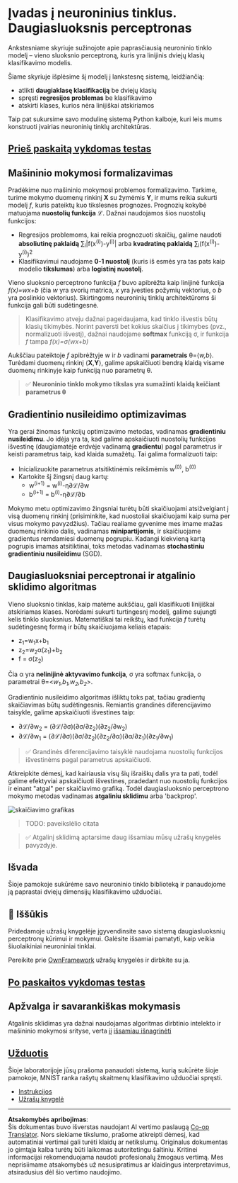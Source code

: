 <!--
CO_OP_TRANSLATOR_METADATA:
{
  "original_hash": "186bf7eeab776b36f557357ea56d4751",
  "translation_date": "2025-08-31T17:49:36+00:00",
  "source_file": "lessons/3-NeuralNetworks/04-OwnFramework/README.md",
  "language_code": "lt"
}
-->
# Įvadas į neuroninius tinklus. Daugiasluoksnis perceptronas

Ankstesniame skyriuje sužinojote apie paprasčiausią neuroninio tinklo modelį – vieno sluoksnio perceptroną, kuris yra linijinis dviejų klasių klasifikavimo modelis.

Šiame skyriuje išplėsime šį modelį į lankstesnę sistemą, leidžiančią:

* atlikti **daugiaklasę klasifikaciją** be dviejų klasių
* spręsti **regresijos problemas** be klasifikavimo
* atskirti klases, kurios nėra linijiškai atskiriamos

Taip pat sukursime savo modulinę sistemą Python kalboje, kuri leis mums konstruoti įvairias neuroninių tinklų architektūras.

## [Prieš paskaitą vykdomas testas](https://red-field-0a6ddfd03.1.azurestaticapps.net/quiz/104)

## Mašininio mokymosi formalizavimas

Pradėkime nuo mašininio mokymosi problemos formalizavimo. Tarkime, turime mokymo duomenų rinkinį **X** su žymėmis **Y**, ir mums reikia sukurti modelį *f*, kuris pateiktų kuo tikslesnes prognozes. Prognozių kokybė matuojama **nuostolių funkcija** ℒ. Dažnai naudojamos šios nuostolių funkcijos:

* Regresijos problemoms, kai reikia prognozuoti skaičių, galime naudoti **absoliutinę paklaidą** ∑<sub>i</sub>|f(x<sup>(i)</sup>)-y<sup>(i)</sup>| arba **kvadratinę paklaidą** ∑<sub>i</sub>(f(x<sup>(i)</sup>)-y<sup>(i)</sup>)<sup>2</sup>
* Klasifikavimui naudojame **0-1 nuostolį** (kuris iš esmės yra tas pats kaip modelio **tikslumas**) arba **logistinį nuostolį**.

Vieno sluoksnio perceptrono funkcija *f* buvo apibrėžta kaip linijinė funkcija *f(x)=wx+b* (čia *w* yra svorių matrica, *x* yra įvesties požymių vektorius, o *b* yra poslinkio vektorius). Skirtingoms neuroninių tinklų architektūroms ši funkcija gali būti sudėtingesnė.

> Klasifikavimo atveju dažnai pageidaujama, kad tinklo išvestis būtų klasių tikimybės. Norint paversti bet kokius skaičius į tikimybes (pvz., normalizuoti išvestį), dažnai naudojame **softmax** funkciją σ, ir funkcija *f* tampa *f(x)=σ(wx+b)*

Aukščiau pateiktoje *f* apibrėžtyje *w* ir *b* vadinami **parametrais** θ=⟨*w,b*⟩. Turėdami duomenų rinkinį ⟨**X**,**Y**⟩, galime apskaičiuoti bendrą klaidą visame duomenų rinkinyje kaip funkciją nuo parametrų θ.

> ✅ **Neuroninio tinklo mokymo tikslas yra sumažinti klaidą keičiant parametrus θ**

## Gradientinio nusileidimo optimizavimas

Yra gerai žinomas funkcijų optimizavimo metodas, vadinamas **gradientiniu nusileidimu**. Jo idėja yra ta, kad galime apskaičiuoti nuostolių funkcijos išvestinę (daugiamatėje erdvėje vadinamą **gradientu**) pagal parametrus ir keisti parametrus taip, kad klaida sumažėtų. Tai galima formalizuoti taip:

* Inicializuokite parametrus atsitiktinėmis reikšmėmis w<sup>(0)</sup>, b<sup>(0)</sup>
* Kartokite šį žingsnį daug kartų:
    - w<sup>(i+1)</sup> = w<sup>(i)</sup>-η∂ℒ/∂w
    - b<sup>(i+1)</sup> = b<sup>(i)</sup>-η∂ℒ/∂b

Mokymo metu optimizavimo žingsniai turėtų būti skaičiuojami atsižvelgiant į visą duomenų rinkinį (prisiminkite, kad nuostoliai skaičiuojami kaip suma per visus mokymo pavyzdžius). Tačiau realiame gyvenime mes imame mažas duomenų rinkinio dalis, vadinamas **minipartijomis**, ir skaičiuojame gradientus remdamiesi duomenų pogrupiu. Kadangi kiekvieną kartą pogrupis imamas atsitiktinai, toks metodas vadinamas **stochastiniu gradientiniu nusileidimu** (SGD).

## Daugiasluoksniai perceptronai ir atgalinio sklidimo algoritmas

Vieno sluoksnio tinklas, kaip matėme aukščiau, gali klasifikuoti linijiškai atskiriamas klases. Norėdami sukurti turtingesnį modelį, galime sujungti kelis tinklo sluoksnius. Matematiškai tai reikštų, kad funkcija *f* turėtų sudėtingesnę formą ir būtų skaičiuojama keliais etapais:
* z<sub>1</sub>=w<sub>1</sub>x+b<sub>1</sub>
* z<sub>2</sub>=w<sub>2</sub>α(z<sub>1</sub>)+b<sub>2</sub>
* f = σ(z<sub>2</sub>)

Čia α yra **nelinijinė aktyvavimo funkcija**, σ yra softmax funkcija, o parametrai θ=<*w<sub>1</sub>,b<sub>1</sub>,w<sub>2</sub>,b<sub>2</sub>*>.

Gradientinio nusileidimo algoritmas išliktų toks pat, tačiau gradientų skaičiavimas būtų sudėtingesnis. Remiantis grandinės diferencijavimo taisykle, galime apskaičiuoti išvestines taip:

* ∂ℒ/∂w<sub>2</sub> = (∂ℒ/∂σ)(∂σ/∂z<sub>2</sub>)(∂z<sub>2</sub>/∂w<sub>2</sub>)
* ∂ℒ/∂w<sub>1</sub> = (∂ℒ/∂σ)(∂σ/∂z<sub>2</sub>)(∂z<sub>2</sub>/∂α)(∂α/∂z<sub>1</sub>)(∂z<sub>1</sub>/∂w<sub>1</sub>)

> ✅ Grandinės diferencijavimo taisyklė naudojama nuostolių funkcijos išvestinėms pagal parametrus apskaičiuoti.

Atkreipkite dėmesį, kad kairiausia visų šių išraiškų dalis yra ta pati, todėl galime efektyviai apskaičiuoti išvestines, pradedant nuo nuostolių funkcijos ir einant "atgal" per skaičiavimo grafiką. Todėl daugiasluoksnio perceptrono mokymo metodas vadinamas **atgaliniu sklidimu** arba 'backprop'.

<img alt="skaičiavimo grafikas" src="images/ComputeGraphGrad.png"/>

> TODO: paveikslėlio citata

> ✅ Atgalinį sklidimą aptarsime daug išsamiau mūsų užrašų knygelės pavyzdyje.  

## Išvada

Šioje pamokoje sukūrėme savo neuroninio tinklo biblioteką ir panaudojome ją paprastai dviejų dimensijų klasifikavimo užduočiai.

## 🚀 Iššūkis

Pridedamoje užrašų knygelėje įgyvendinsite savo sistemą daugiasluoksnių perceptronų kūrimui ir mokymui. Galėsite išsamiai pamatyti, kaip veikia šiuolaikiniai neuroniniai tinklai.

Pereikite prie [OwnFramework](OwnFramework.ipynb) užrašų knygelės ir dirbkite su ja.

## [Po paskaitos vykdomas testas](https://red-field-0a6ddfd03.1.azurestaticapps.net/quiz/204)

## Apžvalga ir savarankiškas mokymasis

Atgalinis sklidimas yra dažnai naudojamas algoritmas dirbtinio intelekto ir mašininio mokymosi srityse, verta jį [išsamiau išnagrinėti](https://wikipedia.org/wiki/Backpropagation)

## [Užduotis](lab/README.md)

Šioje laboratorijoje jūsų prašoma panaudoti sistemą, kurią sukūrėte šioje pamokoje, MNIST ranka rašytų skaitmenų klasifikavimo užduočiai spręsti.

* [Instrukcijos](lab/README.md)
* [Užrašų knygelė](lab/MyFW_MNIST.ipynb)

---

**Atsakomybės apribojimas**:  
Šis dokumentas buvo išverstas naudojant AI vertimo paslaugą [Co-op Translator](https://github.com/Azure/co-op-translator). Nors siekiame tikslumo, prašome atkreipti dėmesį, kad automatiniai vertimai gali turėti klaidų ar netikslumų. Originalus dokumentas jo gimtąja kalba turėtų būti laikomas autoritetingu šaltiniu. Kritinei informacijai rekomenduojama naudoti profesionalų žmogaus vertimą. Mes neprisiimame atsakomybės už nesusipratimus ar klaidingus interpretavimus, atsiradusius dėl šio vertimo naudojimo.